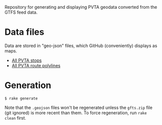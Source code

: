 Repository for generating and displaying PVTA geodata converted from the GTFS
feed data.

Data files
==========
Data are stored in "geo-json" files, which GitHub (conveniently) displays as
maps.

* [All PVTA stops][stops]
* [All PVTA route polylines][routes]

Generation
=============
```
$ rake generate
```

Note that the `.geojson` files won't be regenerated unless the `gfts.zip` file
(git ignored) is more recent than them. To force regeneration, run `rake clean`
first.

[stops]: blob/master/pvta_stops.geojson
[routes]: blob/master/pvta_routes.geojson
